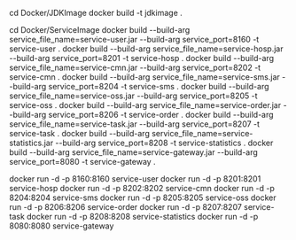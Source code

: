 cd Docker/JDKImage
docker build -t jdkimage .

cd Docker/ServiceImage
docker build --build-arg service_file_name=service-user.jar       --build-arg service_port=8160 -t service-user .
docker build --build-arg service_file_name=service-hosp.jar       --build-arg service_port=8201 -t service-hosp .
docker build --build-arg service_file_name=service-cmn.jar        --build-arg service_port=8202 -t service-cmn .
docker build --build-arg service_file_name=service-sms.jar        --build-arg service_port=8204 -t service-sms .
docker build --build-arg service_file_name=service-oss.jar        --build-arg service_port=8205 -t service-oss .
docker build --build-arg service_file_name=service-order.jar      --build-arg service_port=8206 -t service-order .
docker build --build-arg service_file_name=service-task.jar       --build-arg service_port=8207 -t service-task .
docker build --build-arg service_file_name=service-statistics.jar --build-arg service_port=8208 -t service-statistics .
docker build --build-arg service_file_name=service-gateway.jar    --build-arg service_port=8080 -t service-gateway .

docker run -d -p 8160:8160 service-user 
docker run -d -p 8201:8201 service-hosp 
docker run -d -p 8202:8202 service-cmn 
docker run -d -p 8204:8204 service-sms 
docker run -d -p 8205:8205 service-oss 
docker run -d -p 8206:8206 service-order 
docker run -d -p 8207:8207 service-task 
docker run -d -p 8208:8208 service-statistics 
docker run -d -p 8080:8080 service-gateway 